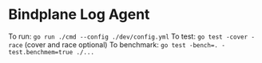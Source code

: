 # Bindplane Log Agent

To run: `go run ./cmd --config ./dev/config.yml`
To test: `go test -cover -race` (cover and race optional)
To benchmark: `go test -bench=. -test.benchmem=true ./...`
